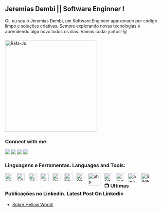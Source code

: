 ## Jeremias Dembi || Software Enginner  !
<p>Oi, eu sou o Jeremias Dembi, um Software Engineer apaixonado por código limpo e soluções criativas. Sempre explorando novas tecnologias e aprendendo algo novo todos os dias. Vamos codar juntos! 💻</p>
<div style="display: inline_block">
  <img align="center" alt="Rafa-Js" height="300cm" src="https://dembi-star.vercel.app/api?username=dembijeremias&count_private=true&show_icons=true&theme=jeremias_dev">
</div>

### Connect with me:

<div> 
    <a href="https://www.linkedin.com/in/jeremias-dembi-%F0%9F%87%A6%F0%9F%87%B4%F0%9F%87%A7%F0%9F%87%B7-089478215/" target="_blank"><img src="https://img.shields.io/badge/-LinkedIn-%230077B5?style=for-the-badge&logo=linkedin&logoColor=white" target="_blank"></a> 
  <a href="https://www.instagram.com/jeremiasdembi/" target="_blank"><img src="https://img.shields.io/badge/-Instagram-%23E4405F?style=for-the-badge&logo=instagram&logoColor=white" target="_blank"></a>
  <a href = "mailto:dembijeremias@gmail.com"><img src="https://img.shields.io/badge/-Gmail-%23333?style=for-the-badge&logo=gmail&logoColor=white" target="_blank"></a>
  <a href="https://www.youtube.com/channel/UC9w266_zua21pvRoVMiRqmg" target="_blank"><img src="https://img.shields.io/badge/YouTube-FF0000?style=for-the-badge&logo=youtube&logoColor=white" target="_blank"></a>
</div>

### Linguagens e Ferramentas. Languages and Tools:

 <img align="left" alt="Visual Studio Code" width="26px" src="https://cdn.jsdelivr.net/gh/devicons/devicon/icons/vscode/vscode-original.svg" style="padding-right:10px;" />  
 <img align="left" alt="HTML5" width="26px" src="https://cdn.jsdelivr.net/gh/devicons/devicon/icons/html5/html5-original.svg" style="padding-right:10px;" />  
 <img align="left" alt="CSS3" width="26px" src="https://cdn.jsdelivr.net/gh/devicons/devicon/icons/css3/css3-original.svg" style="padding-right:10px;" />  
 <img align="left" alt="JavaScript" width="26px" src="https://cdn.jsdelivr.net/gh/devicons/devicon/icons/javascript/javascript-original.svg" style="padding-right:10px;" />  
 <img align="left" alt="React" width="26px" src="https://cdn.jsdelivr.net/gh/devicons/devicon/icons/react/react-original.svg" style="padding-right:10px;" />  
 <img align="left" alt="MySQL" width="26px" src="https://cdn.jsdelivr.net/gh/devicons/devicon/icons/mysql/mysql-original.svg" style="padding-right:10px;" />  
 <img align="left" alt="Git" width="26px" src="https://cdn.jsdelivr.net/gh/devicons/devicon/icons/git/git-original.svg" style="padding-right:10px;" />  
 <img align="left" alt="php" width="40px" src="https://www.php.net//images/logos/new-php-logo.svg" style="padding-right:10px;" />
 <img align="left" alt="GitHub" width="26px" src="https://user-images.githubusercontent.com/3369400/139448065-39a229ba-4b06-434b-bc67-616e2ed80c8f.png" style="padding-right:10px;" />
 <img align="left" alt="python" width="26px" src="https://s3.dualstack.us-east-2.amazonaws.com/pythondotorg-assets/media/community/logos/python-logo-only.png" style="padding-right:10px;" />
 <img align="left" alt="android" width="30px" src="https://cdn.icon-icons.com/icons2/3053/PNG/512/android_studio_alt_macos_bigsur_icon_190395.png" style="padding-right:10px;" />
 <img align="left" alt="SWIFT" width="30px" src="https://cdn.icon-icons.com/icons2/2107/PNG/512/file_type_swift_icon_130135.png" style="padding-right:10px;" />



### 📺 Ultimas Publicações no Linkedin. Latest Post On Linkedin

<!-- Linkedin:START -->
- [Sobre Hellow World!](https://www.linkedin.com/posts/jeremias-dembi-%F0%9F%87%A6%F0%9F%87%B4%F0%9F%87%A7%F0%9F%87%B7-089478215_good-morning-everyone-when-you-do-your-activity-7184808648567635968-E3Gc?utm_source=share&utm_medium=member_desktop)
